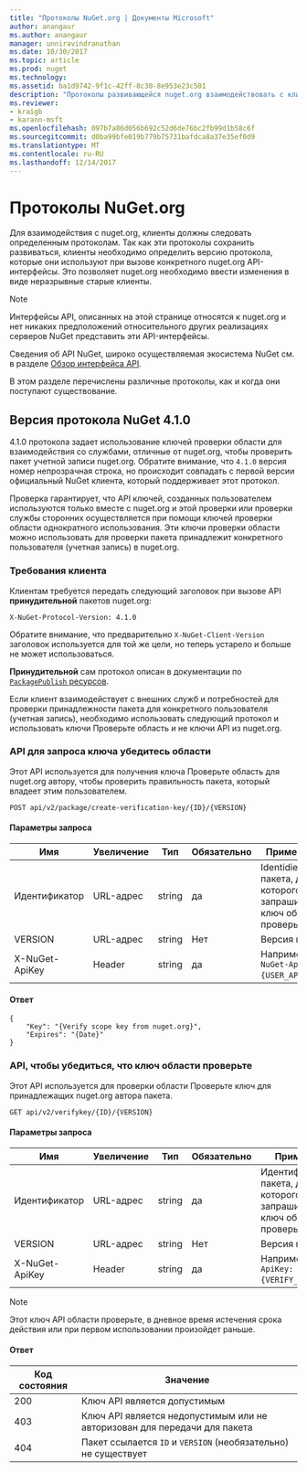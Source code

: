 ```yaml
---
title: "Протоколы NuGet.org | Документы Microsoft"
author: anangaur
ms.author: anangaur
manager: unniravindranathan
ms.date: 10/30/2017
ms.topic: article
ms.prod: nuget
ms.technology: 
ms.assetid: ba1d9742-9f1c-42ff-8c30-8e953e23c501
description: "Протоколы развивающейся nuget.org взаимодействовать с клиентами NuGet."
ms.reviewer:
- kraigb
- karann-msft
ms.openlocfilehash: 097b7a86d056b692c52d6de76bc2fb99d1b58c6f
ms.sourcegitcommit: d0ba99bfe019b779b75731bafdca8a37e35ef0d9
ms.translationtype: MT
ms.contentlocale: ru-RU
ms.lasthandoff: 12/14/2017
---
```

# <a name="nugetorg-protocols"></a>Протоколы NuGet.org

Для взаимодействия с nuget.org, клиенты должны следовать определенным протоколам. Так как эти протоколы сохранить развиваться, клиенты необходимо определить версию протокола, которые они используют при вызове конкретного nuget.org API-интерфейсы. Это позволяет nuget.org необходимо ввести изменения в виде неразрывные старые клиенты.

> [!Note]
> Интерфейсы API, описанных на этой странице относятся к nuget.org и нет никаких предположений относительного других реализациях серверов NuGet представить эти API-интерфейсы. 

Сведения об API NuGet, широко осуществляемая экосистема NuGet см. в разделе [Обзор интерфейса API](overview.md).

В этом разделе перечислены различные протоколы, как и когда они поступают существование.

## <a name="nuget-protocol-version-410"></a>Версия протокола NuGet 4.1.0

4.1.0 протокола задает использование ключей проверки области для взаимодействия со службами, отличные от nuget.org, чтобы проверить пакет учетной записи nuget.org. Обратите внимание, что `4.1.0` версия номер непрозрачная строка, но происходит совпадать с первой версии официальный NuGet клиента, который поддерживает этот протокол.

Проверка гарантирует, что API ключей, созданных пользователем используются только вместе с nuget.org и этой проверки или проверки службы сторонних осуществляется при помощи ключей проверки области однократного использования. Эти ключи проверки области можно использовать для проверки пакета принадлежит конкретного пользователя (учетная запись) в nuget.org.

### <a name="client-requirement"></a>Требования клиента

Клиентам требуется передать следующий заголовок при вызове API **принудительной** пакетов nuget.org:

```
X-NuGet-Protocol-Version: 4.1.0
```

Обратите внимание, что предварительно `X-NuGet-Client-Version` заголовок используется для той же цели, но теперь устарело и больше не может использоваться.

**Принудительной** сам протокол описан в документации по [ `PackagePublish` ресурсов](package-publish-resource.md).

Если клиент взаимодействует с внешних служб и потребностей для проверки принадлежности пакета для конкретного пользователя (учетная запись), необходимо использовать следующий протокол и использовать ключи Проверьте область и не ключи API из nuget.org.

### <a name="api-to-request-a-verify-scope-key"></a>API для запроса ключа убедитесь области

Этот API используется для получения ключа Проверьте область для nuget.org автору, чтобы проверить правильность пакета, который владеет этим пользователем.

```
POST api/v2/package/create-verification-key/{ID}/{VERSION}
```

#### <a name="request-parameters"></a>Параметры запроса

Имя           | Увеличение     | Тип   | Обязательно | Примечания
-------------- | ------ | ------ | -------- | -----
Идентификатор             | URL-адрес    | string | да      | Identidier пакета, для которого запрашивается ключ области проверьте
VERSION        | URL-адрес    | string | Нет       | Версия пакета
X-NuGet-ApiKey | Header | string | да      | Например `X-NuGet-ApiKey: {USER_API_KEY}`.

#### <a name="response"></a>Ответ

```
{
    "Key": "{Verify scope key from nuget.org}",
    "Expires": "{Date}"
}
```

### <a name="api-to-verify-the-verify-scope-key"></a>API, чтобы убедиться, что ключ области проверьте

Этот API используется для проверки области Проверьте ключ для принадлежащих nuget.org автора пакета.

```
GET api/v2/verifykey/{ID}/{VERSION}
```

#### <a name="request-parameters"></a>Параметры запроса

Имя           | Увеличение     | Тип   | Обязательно | Примечания
-------------  | ------ | ------ | -------- | -----
Идентификатор             | URL-адрес    | string | да      | Идентификатор пакета, для которого запрашивается ключ области проверьте
VERSION        | URL-адрес    | string | Нет       | Версия пакета
X-NuGet-ApiKey | Header | string | да      | Например `X-NuGet-ApiKey: {VERIFY_SCOPE_KEY}`.

> [!Note]
> Этот ключ API области проверьте, в дневное время истечения срока действия или при первом использовании произойдет раньше.

#### <a name="response"></a>Ответ

Код состояния | Значение
----------- | -------
200         | Ключ API является допустимым
403         | Ключ API является недопустимым или не авторизован для передачи для пакета
404         | Пакет ссылается `ID` и `VERSION` (необязательно) не существует

